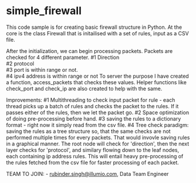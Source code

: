 # simple_firewall

This code sample is for creating basic firewall structure in Python. At the core is the class Firewall that is initailised with 
a set of rules, input as a CSV file.

After the initialization, we can begin processing packets. Packets are checked for 4 different parameter. 
#1 Direction <br>
#2 protocol  <br>
#3 port is within range or not. <br>
#4 ipv4 address is within range or not
To server the purpose I have created a function, access_packets that checks these values. Helper functions like check_port and check_ip are also created to help with the same.

Improvements: 
#1 Multithreading to check input packet for rule - each thread picks up a batch of rules and checks the packet to the rules. If it passes either of the rules, then we let the packet go.
#2 Space optimization of doing pre-processing before hand.
#3 saving the rules to a dictionary format - right now it simply read from the csv file.
#4 Tree check paradigm: saving the rules as a tree structure so, that the same checks are not performed multiple times for every packets. That would invovle saving rules in a graphical manner. The root node will check for 'direction', then the next layer checks for 'protocol', and similary flowing down to the leaf nodes, each containing ip address rules. This will entail heavy pre-processing of the rules fetched from the csv file for faster processing of each packet.




                            


TEAM TO JOIN: -     rubinder.singh@illumio.com, Data Team Engineer

